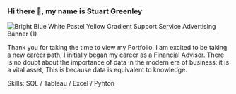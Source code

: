 ### Hi there 👋, my name is Stuart Greenley

![Bright Blue White Pastel Yellow Gradient Support Service Advertising Banner (1)](https://github.com/sgreenley/sgreenley/assets/21015978/4b6b9ddc-ebe8-4047-b12f-a371f6f66d35)

Thank you for taking the time to view my Portfolio. I am excited to be taking a new career path, I initially began my career as a Financial Advisor. There is no doubt about the importance of data in the modern era of business: it is a vital asset, This is because data is equivalent to knowledge. 

Skills: SQL / Tableau / Excel / Pyhton








<!--
**sgreenley/sgreenley** is a ✨ _special_ ✨ repository because its `README.md` (this file) appears on your GitHub profile.

Here are some ideas to get you started:

- 🔭 I’m currently working on ...
- 🌱 I’m currently learning ...
- 👯 I’m looking to collaborate on ...
- 🤔 I’m looking for help with ...
- 💬 Ask me about ...
- 📫 How to reach me: ...
- 😄 Pronouns: ...
- ⚡ Fun fact: ...
-->
